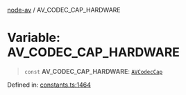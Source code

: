 [node-av](../globals.md) / AV\_CODEC\_CAP\_HARDWARE

# Variable: AV\_CODEC\_CAP\_HARDWARE

> `const` **AV\_CODEC\_CAP\_HARDWARE**: [`AVCodecCap`](../type-aliases/AVCodecCap.md)

Defined in: [constants.ts:1464](https://github.com/seydx/av/blob/f8631fc881b394300b1479f511d55cf1c370a87f/src/constants/constants.ts#L1464)
